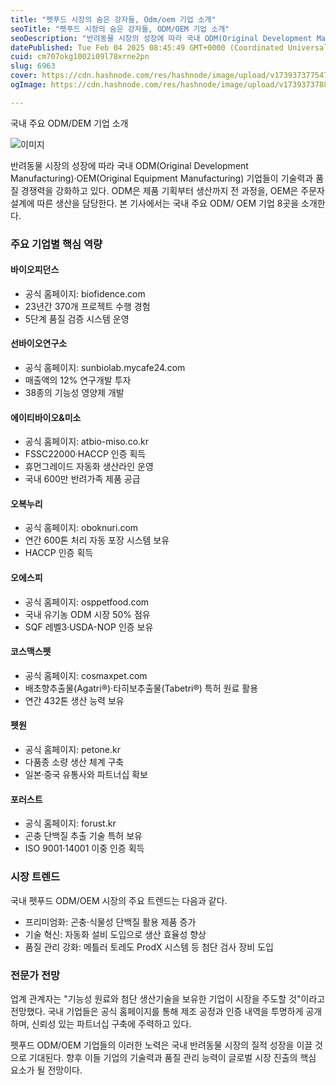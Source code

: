 ```yaml
---
title: "펫푸드 시장의 숨은 강자들, Odm/oem 기업 소개"
seoTitle: "펫푸드 시장의 숨은 강자들, ODM/OEM 기업 소개"
seoDescription: "반려동물 시장의 성장에 따라 국내 ODM(Original Development Manufacturing)·OEM(Original Equipment Manufacturing) 기업들이 기술력과 품질 경쟁력을 강화하고 있다."
datePublished: Tue Feb 04 2025 08:45:49 GMT+0000 (Coordinated Universal Time)
cuid: cm707okg1002i09l78xrne2pn
slug: 6963
cover: https://cdn.hashnode.com/res/hashnode/image/upload/v1739373775475/44a1ddd1-efca-4777-9391-9fd41fde2e52.webp
ogImage: https://cdn.hashnode.com/res/hashnode/image/upload/v1739373788977/840bca56-1e8c-43c4-be24-fc850c2a56a1.webp

---
```



국내 주요 ODM/DEM 기업 소개

![이미지](https://cdn.hashnode.com/res/hashnode/image/upload/v1739261987827/4364a4bf-faa6-42de-b95f-2a6dd1dfb872.jpeg)

반려동물 시장의 성장에 따라 국내 ODM(Original Development Manufacturing)·OEM(Original Equipment Manufacturing) 기업들이 기술력과 품질 경쟁력을 강화하고 있다. ODM은 제품 기획부터 생산까지 전 과정을, OEM은 주문자 설계에 따른 생산을 담당한다. 본 기사에서는 국내 주요 ODM/ OEM 기업 8곳을 소개한다.

### 주요 기업별 핵심 역량

#### 바이오피던스

- 공식 홈페이지: biofidence.com
- 23년간 370개 프로젝트 수행 경험
- 5단계 품질 검증 시스템 운영

#### 선바이오연구소

- 공식 홈페이지: sunbiolab.mycafe24.com
- 매출액의 12% 연구개발 투자
- 38종의 기능성 영양제 개발

#### 에이티바이오&미소

- 공식 홈페이지: atbio-miso.co.kr
- FSSC22000·HACCP 인증 획득
- 휴먼그레이드 자동화 생산라인 운영
- 국내 600만 반려가족 제품 공급

#### 오복누리

- 공식 홈페이지: oboknuri.com
- 연간 600톤 처리 자동 포장 시스템 보유
- HACCP 인증 획득

#### 오에스피

- 공식 홈페이지: osppetfood.com
- 국내 유기농 ODM 시장 50% 점유
- SQF 레벨3·USDA-NOP 인증 보유

#### 코스맥스펫

- 공식 홈페이지: cosmaxpet.com
- 배초향추출물(Agatri®)·타히보추출물(Tabetri®) 특허 원료 활용
- 연간 432톤 생산 능력 보유

#### 펫원

- 공식 홈페이지: petone.kr
- 다품종 소량 생산 체계 구축
- 일본·중국 유통사와 파트너십 확보

#### 포러스트

- 공식 홈페이지: forust.kr
- 곤충 단백질 추출 기술 특허 보유
- ISO 9001·14001 이중 인증 획득

### 시장 트렌드

국내 펫푸드 ODM/OEM 시장의 주요 트렌드는 다음과 같다.

- 프리미엄화: 곤충·식물성 단백질 활용 제품 증가
- 기술 혁신: 자동화 설비 도입으로 생산 효율성 향상
- 품질 관리 강화: 메틀러 토레도 ProdX 시스템 등 첨단 검사 장비 도입

### 전문가 전망

업계 관계자는 "기능성 원료와 첨단 생산기술을 보유한 기업이 시장을 주도할 것"이라고 전망했다. 국내 기업들은 공식 홈페이지를 통해 제조 공정과 인증 내역을 투명하게 공개하며, 신뢰성 있는 파트너십 구축에 주력하고 있다.

펫푸드 ODM/OEM 기업들의 이러한 노력은 국내 반려동물 시장의 질적 성장을 이끌 것으로 기대된다. 향후 이들 기업의 기술력과 품질 관리 능력이 글로벌 시장 진출의 핵심 요소가 될 전망이다.